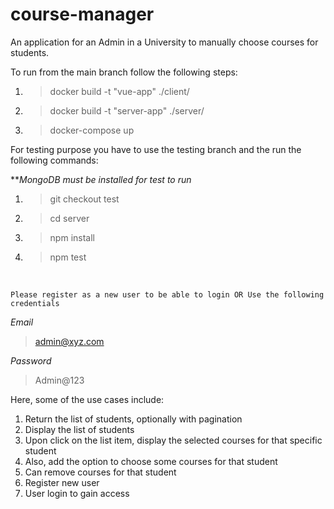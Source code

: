 # course-manager
An application for an Admin in a University to manually choose courses for students.

To run from the main branch follow the following steps:

1. >docker build -t "vue-app" ./client/

2. >docker build -t "server-app" ./server/

3. >docker-compose up

For testing purpose you have to use the testing branch and the run the following commands:

***MongoDB must be installed for test to run*

1. >git checkout test

2. >cd server

2. >npm install

2. >npm test

<br>

```
Please register as a new user to be able to login OR Use the following credentials
```

*Email*
>admin@xyz.com

*Password*
>Admin@123

Here, some of the use cases include:

1. Return the list of students, optionally with pagination
2. Display the list of students
3. Upon click on the list item, display the selected courses for that specific student
4. Also, add the option to choose some courses for that student
5. Can remove courses for that student
6. Register new user
7. User login to gain access

